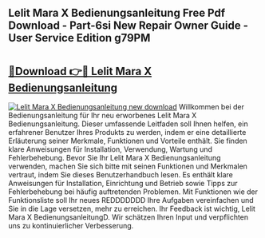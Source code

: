 ## Lelit Mara X Bedienungsanleitung Free Pdf Download - Part-6si New Repair Owner Guide - User Service Edition g79PM

# <h2><a href="http://df31jd.blite.top/?on=Lelit+Mara+X+Bedienungsanleitung">🔗Download 👉🔴 Lelit Mara X Bedienungsanleitung</a></h2>

[![Lelit Mara X Bedienungsanleitung new download](https://i.imgur.com/lujVjoI.png)](http://df31jd.blite.top/?on=Lelit+Mara+X+Bedienungsanleitung)
Willkommen bei der Bedienungsanleitung für Ihr neu erworbenes Lelit Mara X Bedienungsanleitung. Dieser umfassende Leitfaden soll Ihnen helfen, ein erfahrener Benutzer Ihres Produkts zu werden, indem er eine detaillierte Erläuterung seiner Merkmale, Funktionen und Vorteile enthält. Sie finden klare Anweisungen für Installation, Verwendung, Wartung und Fehlerbehebung. Bevor Sie Ihr Lelit Mara X Bedienungsanleitung verwenden, machen Sie sich bitte mit seinen Funktionen und Merkmalen vertraut, indem Sie dieses Benutzerhandbuch lesen. Es enthält klare Anweisungen für Installation, Einrichtung und Betrieb sowie Tipps zur Fehlerbehebung bei häufig auftretenden Problemen. Mit Funktionen wie der Funktionsliste soll Ihr neues REDDDDDDD Ihre Aufgaben vereinfachen und Sie in die Lage versetzen, mehr zu erreichen. Ihr Feedback ist wichtig, Lelit Mara X BedienungsanleitungD. Wir schätzen Ihren Input und verpflichten uns zu kontinuierlicher Verbesserung.
